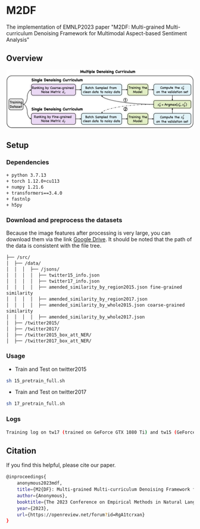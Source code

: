 # M2DF

The implementation of EMNLP2023 paper "M2DF: Multi-grained Multi-curriculum Denoising Framework for Multimodal Aspect-based Sentiment Analysis"

## Overview

<img src="assets/M2DF.jpg" style="width:200px height:300px" />

## Setup

### Dependencies

```
+ python 3.7.13
+ torch 1.12.0+cu113
+ numpy 1.21.6
+ transformers==3.4.0
+ fastnlp
+ h5py
```


### Download and preprocess the datasets

Because the image features after processing is very large, you can download them via the link [Google Drive](https://drive.google.com/drive/folders/1dXtmvkLi1N19Uv6zWClNnK2P3WYkexKQ?usp=share_link). It should be noted that the path of the data is consistent with the file tree.

```
├── /src/
│  ├── /data/
│  │  │  ├── /jsons/	       
│  │  │  │  ├── twitter15_info.json	        
│  │  │  │  ├── twitter17_info.json
│  │  │  │  ├── amended_similarity_by_region2015.json fine-grained similarity
│  │  │  │  ├── amended_similarity_by_region2017.json
│  │  │  │  ├── amended_similarity_by_whole2015.json coarse-grained similarity
│  │  │  │  ├── amended_similarity_by_whole2017.json
│  ├── /twitter2015/
│  ├── /twitter2017/
│  ├── /twitter2015_box_att_NER/
│  ├── /twitter2017_box_att_NER/
```

### Usage

- Train and Test on twitter2015

```bash
sh 15_pretrain_full.sh
```

- Train and Test on twitter2017

```bash
sh 17_pretrain_full.sh
```

### Logs

```bash
Training log on tw17 (trained on GeForce GTX 1080 Ti) and tw15 (GeForce GTX 3090 Ti) are placed in the \log\
```

## Citation
If you find this helpful, please cite our paper.

```bash
@inproceedings{
    anonymous2023mdf,
    title={M2{DF}: Multi-grained Multi-curriculum Denoising Framework for Multimodal Aspect-based Sentiment Analysis},
    author={Anonymous},
    booktitle={The 2023 Conference on Empirical Methods in Natural Language Processing},
    year={2023},
    url={https://openreview.net/forum?id=RgA1tcrxan}
}
```
